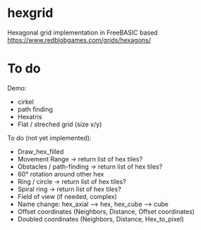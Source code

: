 # hexgrid
Hexagonal grid implementation in FreeBASIC based https://www.redblobgames.com/grids/hexagons/

# To do
Demo:
- cirkel
- path finding
- Hexatris
- Flat / streched grid (size x/y)

To do (not yet implemented):
- Draw_hex_filled
- Movement Range -> return list of hex tiles?
- Obstacles / path-finding -> return list of hex tiles?
- 60° rotation around other hex 
- Ring / circle -> return list of hex tiles?
- Spiral ring -> return list of hex tiles?
- Field of view (if needed, complex)
- Name change: hex_axial --> hex, hex_cube --> cube
- Offset coordinates (Neighbors, Distance, Offset coordinates)
- Doubled coordinates (Neighbors, Distance, Hex_to_pixel)
